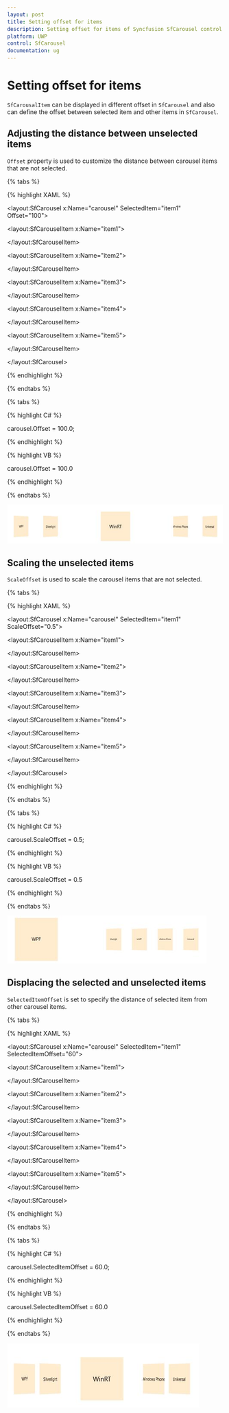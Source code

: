 ```yaml
---
layout: post
title: Setting offset for items
description: Setting offset for items of Syncfusion SfCarousel control for UWP
platform: UWP
control: SfCarousel
documentation: ug
---
```


# Setting offset for items

`SfCarousalItem` can be displayed in different offset in `SfCarousel` and also can define the offset between selected item and other items in `SfCarousel`.

## Adjusting the distance between unselected items

`Offset` property is used to customize the distance between carousel items that are not selected.

{% tabs %}

{% highlight XAML %}

<layout:SfCarousel x:Name="carousel" SelectedItem="item1" Offset="100">

<layout:SfCarouselItem x:Name="item1">

<Border Background="BlanchedAlmond" Height="100" Width="100">

<TextBlock Text="WPF" VerticalAlignment="Center" HorizontalAlignment="Center"/>

</Border>

</layout:SfCarouselItem>

<layout:SfCarouselItem x:Name="item2">

<Border Background="BlanchedAlmond" Height="100" Width="100">

<TextBlock Text="Silverlight" VerticalAlignment="Center" HorizontalAlignment="Center"/>

</Border>

</layout:SfCarouselItem>

<layout:SfCarouselItem x:Name="item3">

<Border Background="BlanchedAlmond" Height="100" Width="100">

<TextBlock Text="WinRT" VerticalAlignment="Center" HorizontalAlignment="Center"/>

</Border>

</layout:SfCarouselItem>

<layout:SfCarouselItem x:Name="item4">

<Border Background="BlanchedAlmond" Height="100" Width="100">

<TextBlock Text="Windows Phone" VerticalAlignment="Center" HorizontalAlignment="Center"/>

</Border>

</layout:SfCarouselItem>

<layout:SfCarouselItem x:Name="item5">

<Border Background="BlanchedAlmond" Height="100" Width="100">

<TextBlock Text="Universal" VerticalAlignment="Center" HorizontalAlignment="Center"/>

</Border>

</layout:SfCarouselItem>

</layout:SfCarousel>

{% endhighlight %}

{% endtabs %}

{% tabs %}

{% highlight C# %}

carousel.Offset = 100.0;

{% endhighlight %}

{% highlight VB %}

carousel.Offset = 100.0

{% endhighlight %}

{% endtabs %}

![](SfCarousel-images/SfCarousel-img9.jpeg)

## Scaling the unselected items

`ScaleOffset` is used to scale the carousel items that are not selected.

{% tabs %}

{% highlight XAML %}

<layout:SfCarousel x:Name="carousel" SelectedItem="item1" ScaleOffset="0.5">

<layout:SfCarouselItem x:Name="item1">

<Border Background="BlanchedAlmond" Height="100" Width="100">

<TextBlock Text="WPF" VerticalAlignment="Center" HorizontalAlignment="Center"/>

</Border>

</layout:SfCarouselItem>

<layout:SfCarouselItem x:Name="item2">

<Border Background="BlanchedAlmond" Height="100" Width="100">

<TextBlock Text="Silverlight" VerticalAlignment="Center" HorizontalAlignment="Center"/>

</Border>

</layout:SfCarouselItem>

<layout:SfCarouselItem x:Name="item3">

<Border Background="BlanchedAlmond" Height="100" Width="100">

<TextBlock Text="WinRT" VerticalAlignment="Center" HorizontalAlignment="Center"/>

</Border>

</layout:SfCarouselItem>

<layout:SfCarouselItem x:Name="item4">

<Border Background="BlanchedAlmond" Height="100" Width="100">

<TextBlock Text="Windows Phone" VerticalAlignment="Center" HorizontalAlignment="Center"/>

</Border>

</layout:SfCarouselItem>

<layout:SfCarouselItem x:Name="item5">

<Border Background="BlanchedAlmond" Height="100" Width="100">

<TextBlock Text="Universal" VerticalAlignment="Center" HorizontalAlignment="Center"/>

</Border>

</layout:SfCarouselItem>

</layout:SfCarousel>

{% endhighlight %}

{% endtabs %}

{% tabs %}

{% highlight C# %}

carousel.ScaleOffset = 0.5;

{% endhighlight %}

{% highlight VB %}

carousel.ScaleOffset = 0.5

{% endhighlight %}

{% endtabs %}

![](SfCarousel-images/SfCarousel-img10.jpeg)

## Displacing the selected and unselected items

`SelectedItemOffset` is set to specify the distance of selected item from other carousel items.

{% tabs %}

{% highlight XAML %}

<layout:SfCarousel x:Name="carousel" SelectedItem="item1" SelectedItemOffset="60">

<layout:SfCarouselItem x:Name="item1">

<Border Background="BlanchedAlmond" Height="100" Width="100">

<TextBlock Text="WPF" VerticalAlignment="Center" HorizontalAlignment="Center"/>

</Border>

</layout:SfCarouselItem>

<layout:SfCarouselItem x:Name="item2">

<Border Background="BlanchedAlmond" Height="100" Width="100">

<TextBlock Text="Silverlight" VerticalAlignment="Center" HorizontalAlignment="Center"/>

</Border>

</layout:SfCarouselItem>

<layout:SfCarouselItem x:Name="item3">

<Border Background="BlanchedAlmond" Height="100" Width="100">

<TextBlock Text="WinRT" VerticalAlignment="Center" HorizontalAlignment="Center"/>

</Border>

</layout:SfCarouselItem>

<layout:SfCarouselItem x:Name="item4">

<Border Background="BlanchedAlmond" Height="100" Width="100">

<TextBlock Text="Windows Phone" VerticalAlignment="Center" HorizontalAlignment="Center"/>

</Border>

</layout:SfCarouselItem>

<layout:SfCarouselItem x:Name="item5">

<Border Background="BlanchedAlmond" Height="100" Width="100">

<TextBlock Text="Universal" VerticalAlignment="Center" HorizontalAlignment="Center"/>

</Border>

</layout:SfCarouselItem>

</layout:SfCarousel>

{% endhighlight %}

{% endtabs %}

{% tabs %}

{% highlight C# %}

carousel.SelectedItemOffset = 60.0;

{% endhighlight %}

{% highlight VB %}

carousel.SelectedItemOffset = 60.0

{% endhighlight %}

{% endtabs %}

![](SfCarousel-images/SfCarousel-img11.jpeg)


